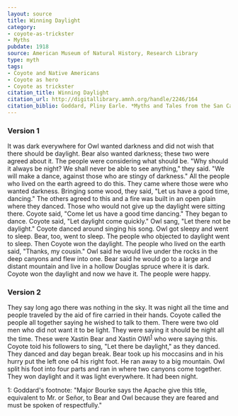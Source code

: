 ```yaml
---
layout: source
title: Winning Daylight
category: 
- coyote-as-trickster 
- Myths
pubdate: 1918
source: American Museum of Natural History, Research Library
type: myth
tags:
- Coyote and Native Americans
- Coyote as hero
- Coyote as trickster
citation_title: Winning Daylight
citation_url: http://digitallibrary.amnh.org/handle/2246/164
citation_biblio: Goddard, Pliny Earle. *Myths and Tales from the San Carlos Apache. Anthropological Papers of the American Museum of Natural History* 24 1918.
---
```

### Version 1

It was dark everywhere for Owl wanted darkness and did not wish that there should be daylight. Bear also wanted darkness; these two were agreed about it. The people were considering what should be. "Why should it always be night? We shall never be able to see anything," they said. "We will make a dance, against those who are stingy of darkness." 
All the people who lived on the earth agreed to do this. They came where those were who wanted darkness. Bringing some wood, they said, "Let us have a good time, dancing." The others agreed to this and a fire was built in an open plain where they danced. Those who would not give up the daylight were sitting there. 
Coyote said, "Come let us have a good time dancing." They began to dance. Coyote said, "Let daylight come quickly." Owl sang, "Let there not be daylight." Coyote danced around singing his song. Owl got sleepy and went to sleep. Bear, too, went to sleep. The people who objected to daylight went to sleep. Then Coyote won the daylight. The people who lived on the earth said, "Thanks, my cousin." Owl said he would live under the rocks in the deep canyons and flew into one. Bear said he would go to a large and distant mountain and live in a hollow Douglas spruce where it is dark. 
Coyote won the daylight and now we have it. The people were happy. 

### Version 2

They say long ago there was nothing in the sky. It was night all the time and people traveled by the aid of fire carried in their hands. Coyote called the people all together saying he wished to talk to them. There were two old men who did not want it to be light. They were saying it should be night all the time. These were Xastin Bear and Xastin OWl<sup>[1](#myfootnote1)</sup> who were saying this. Coyote toid his followers to sing, "Let there be daylight," as they danced. They danced and day began break. Bear took up his moccasins and in his hurry put the left one o4 his right foot. He ran away to a big mountain. Owl split his foot into four parts and ran in where two canyons come together. They won daylight and it was light everywhere. It had been night.

<a name="myfootnote1">1</a>: Goddard's footnote: "Major Bourke says the Apache give this title, equivalent to Mr. or Señor, to Bear and Owl because they are feared and must be spoken of respectfully."
